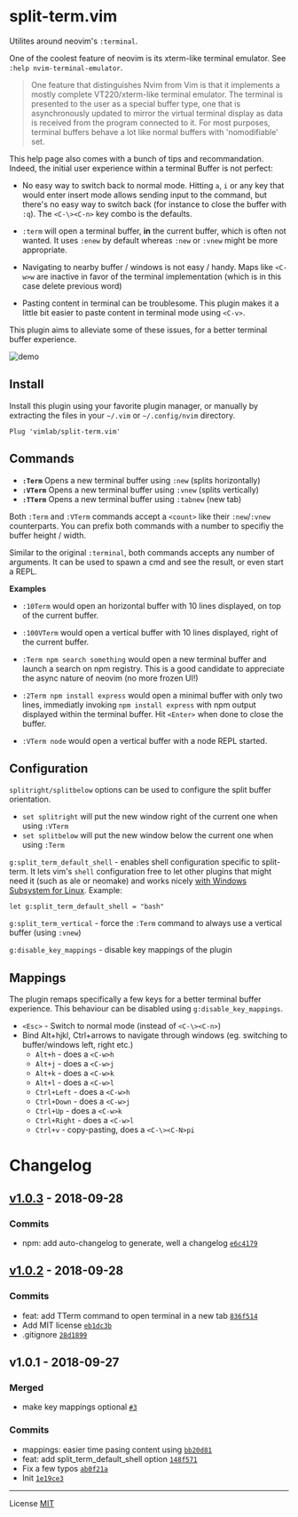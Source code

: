 # split-term.vim

Utilites around neovim's `:terminal`.

One of the coolest feature of neovim is its xterm-like terminal emulator. See
`:help nvim-terminal-emulator`.

> One feature that distinguishes Nvim from Vim is that it implements a mostly
complete VT220/xterm-like terminal emulator. The terminal is presented to the
user as a special buffer type, one that is asynchronously updated to mirror
the virtual terminal display as data is received from the program connected
to it. For most purposes, terminal buffers behave a lot like normal buffers
with 'nomodifiable' set.

This help page also comes with a bunch of tips and recommandation. Indeed, the
initial user experience within a terminal Buffer is not perfect:

- No easy way to switch back to normal mode. Hitting `a`, `i` or any key that
  would enter insert mode allows sending input to the command, but there's no
  easy way to switch back (for instance to close the buffer with `:q`). The
  `<C-\><C-n>` key combo is the defaults.

- `:term` will open a terminal buffer, **in** the current buffer, which is
  often not wanted. It uses `:enew` by default whereas `:new` or `:vnew` might
  be more appropriate.

- Navigating to nearby buffer / windows is not easy / handy. Maps like `<C-w>w`
  are inactive in favor of the terminal implementation (which is in this case
  delete previous word)

- Pasting content in terminal can be troublesome. This plugin makes it a little
  bit easier to paste content in terminal mode using `<C-v>`.

This plugin aims to alleviate some of these issues, for a better terminal
buffer experience.

![demo](./demo.gif)

## Install

Install this plugin using your favorite plugin manager, or manually by
extracting the files in your `~/.vim` or `~/.config/nvim` directory.

    Plug 'vimlab/split-term.vim'

## Commands

- **`:Term`** Opens a new terminal buffer using `:new` (splits horizontally)
- **`:VTerm`** Opens a new terminal buffer using `:vnew` (splits vertically)
- **`:TTerm`** Opens a new terminal buffer using `:tabnew` (new tab)

Both `:Term` and `:VTerm` commands accept a `<count>` like their `:new`/`:vnew`
counterparts. You can prefix both commands with a number to specifiy the buffer
height / width.

Similar to the original `:terminal`, both commands accepts any number of
arguments. It can be used to spawn a cmd and see the result, or even start a
REPL.

**Examples**

- `:10Term` would open an horizontal buffer with 10 lines displayed, on top of
  the current buffer.

- `:100VTerm` would open a vertical buffer with 10 lines displayed, right of
  the current buffer.

- `:Term npm search something` would open a new terminal buffer and launch a
  search on npm registry. This is a good candidate to appreciate the async
  nature of neovim (no more frozen UI!)

- `:2Term npm install express` would open a minimal buffer with only two lines,
  immediatly invoking `npm install express` with npm output displayed within
  the terminal buffer. Hit `<Enter>` when done to close the buffer.

- `:VTerm node` would open a vertical buffer with a node REPL started.

## Configuration

`splitright/splitbelow` options can be used to configure the split buffer
  orientation.
  - `set splitright` will put the new window right of the current one when using `:VTerm`
  - `set splitbelow` will put the new window below the current one when using `:Term`

`g:split_term_default_shell` - enables shell configuration specific to
  split-term. It lets vim's `shell` configuration free to let other plugins
  that might need it (such as ale or neomake) and works nicely [with Windows
  Subsystem for Linux](https://docs.microsoft.com/en-us/windows/wsl/about).
  Example:

```vim
let g:split_term_default_shell = "bash"
```

`g:split_term_vertical` - force the `:Term` command to always use a vertical
  buffer (using `:vnew`)

`g:disable_key_mappings` - disable key mappings of the plugin

## Mappings

The plugin remaps specifically a few keys for a better terminal buffer experience. This
behaviour can be disabled using `g:disable_key_mappings`.

- `<Esc>` - Switch to normal mode (instead of `<C-\><C-n>`)
- Bind Alt+hjkl, Ctrl+arrows to navigate through windows (eg. switching to buffer/windows left, right etc.)
  - `Alt+h` - does a `<C-w>h`
  - `Alt+j` - does a `<C-w>j`
  - `Alt+k` - does a `<C-w>k`
  - `Alt+l` - does a `<C-w>l`
  - `Ctrl+Left` - does a `<C-w>h`
  - `Ctrl+Down` - does a `<C-w>j`
  - `Ctrl+Up` - does a `<C-w>k`
  - `Ctrl+Right` - does a `<C-w>l`
  - `Ctrl+v` - copy-pasting, does a `<C-\><C-N>pi`


# Changelog

## [v1.0.3](https://github.com/vimlab/split-term.vim/compare/v1.0.2...v1.0.3) - 2018-09-28

### Commits

- npm: add auto-changelog to generate, well a changelog [`e6c4179`](https://github.com/vimlab/split-term.vim/commit/e6c41795d973b4f358d25a093e4b5ccc4205d821)

## [v1.0.2](https://github.com/vimlab/split-term.vim/compare/v1.0.1...v1.0.2) - 2018-09-28

### Commits

- feat: add TTerm command to open terminal in a new tab [`836f514`](https://github.com/vimlab/split-term.vim/commit/836f5143e2c3781a38e492027604a74a19960103)
- Add MIT license [`eb1dc3b`](https://github.com/vimlab/split-term.vim/commit/eb1dc3b6e9789d7f394b54da611e2e08f98d0eec)
- .gitignore [`28d1899`](https://github.com/vimlab/split-term.vim/commit/28d189951b3841e954c5a2d3ca2c3415acfb6712)

## v1.0.1 - 2018-09-27

### Merged

- make key mappings optional [`#3`](https://github.com/vimlab/split-term.vim/pull/3)

### Commits

- mappings: easier time pasing content using <C-v> [`bb20d81`](https://github.com/vimlab/split-term.vim/commit/bb20d815e019357faf1777b6da18b832630fedfe)
- feat: add split_term_default_shell option [`148f571`](https://github.com/vimlab/split-term.vim/commit/148f5718bd3b1c72aa1a8fce409b0fd5a3e75a87)
- Fix a few typos [`ab0f21a`](https://github.com/vimlab/split-term.vim/commit/ab0f21a2bff54434847176efda654ab6537de538)
- Init [`1e19ce3`](https://github.com/vimlab/split-term.vim/commit/1e19ce37b64e61ecb922db02edebdd900e7f81d8)

---

License [MIT](./LICENSE)

